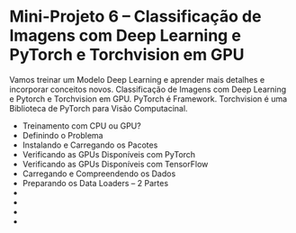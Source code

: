 # Mini-Projeto 6 – Classificação de Imagens com Deep Learning e PyTorch e Torchvision em GPU

Vamos treinar um Modelo Deep Learning e aprender mais detalhes e incorporar conceitos novos. Classificação de Imagens com Deep Learning e Pytorch e Torchvision em GPU. PyTorch é Framework. Torchvision é uma Biblioteca de PyTorch para Visão Computacinal.

<ul>
  <li>Treinamento com CPU ou GPU?</li>
  <li>Definindo o Problema</li>
  <li>Instalando e Carregando os Pacotes</li>
  <li>Verificando as GPUs Disponíveis com PyTorch</li>
  <li>Verificando as GPUs Disponíveis com TensorFlow</li>
  <li>Carregando e Compreendendo os Dados</li>
  <li>Preparando os Data Loaders – 2 Partes</li>
  <li></li>
  <li></li>
  <li></li>
  <li></li>
</ul>